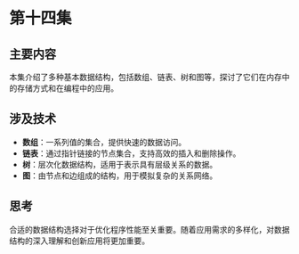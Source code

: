 # 第十四集


## 主要内容

本集介绍了多种基本数据结构，包括数组、链表、树和图等，探讨了它们在内存中的存储方式和在编程中的应用。

## 涉及技术

- **数组**：一系列值的集合，提供快速的数据访问。
- **链表**：通过指针链接的节点集合，支持高效的插入和删除操作。
- **树**：层次化数据结构，适用于表示具有层级关系的数据。
- **图**：由节点和边组成的结构，用于模拟复杂的关系网络。

## 思考

合适的数据结构选择对于优化程序性能至关重要。随着应用需求的多样化，对数据结构的深入理解和创新应用将更加重要。

